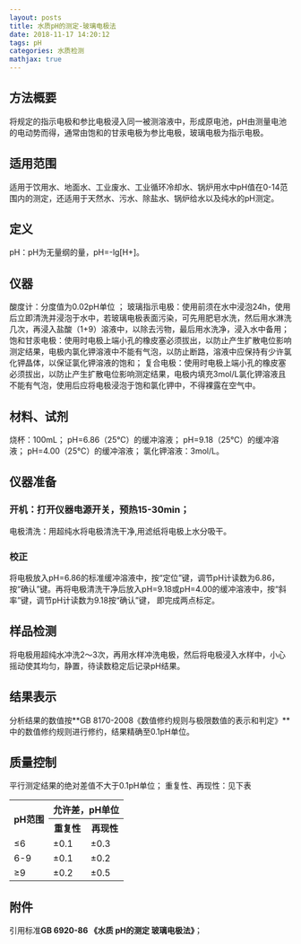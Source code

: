 ```yaml
---
layout: posts
title: 水质pH的测定-玻璃电极法
date: 2018-11-17 14:20:12
tags: pH
categories: 水质检测
mathjax: true
---
```

## 方法概要
将规定的指示电极和参比电极浸入同一被测溶液中，形成原电池，pH由测量电池的电动势而得，通常由饱和的甘汞电极为参比电极，玻璃电极为指示电极。
## 适用范围
适用于饮用水、地面水、工业废水、工业循环冷却水、锅炉用水中pH值在0-14范围内的测定，还适用于天然水、污水、除盐水、锅炉给水以及纯水的pH测定。
## 定义
pH：pH为无量纲的量，pH=-lg[H+]。
## 仪器
酸度计：分度值为0.02pH单位 ；
玻璃指示电极：使用前须在水中浸泡24h，使用后立即清洗并浸泡于水中，若玻璃电极表面污染，可先用肥皂水洗，然后用水淋洗几次，再浸入盐酸（1+9）溶液中，以除去污物，最后用水洗净，浸入水中备用；
饱和甘汞电极：使用时电极上端小孔的橡皮塞必须拔出，以防止产生扩散电位影响测定结果，电极内氯化钾溶液中不能有气泡，以防止断路，溶液中应保持有少许氯化钾晶体，以保证氯化钾溶液的饱和；
复合电极：使用时电极上端小孔的橡皮塞必须拔出，以防止产生扩散电位影响测定结果，电极内填充3mol/L氯化钾溶液且不能有气泡，使用后应将电极浸泡于饱和氯化钾中，不得裸露在空气中。
## 材料、试剂
烧杯：100mL；
pH=6.86（25℃）的缓冲溶液；
pH=9.18（25℃）的缓冲溶液；
pH=4.00（25℃）的缓冲溶液；
氯化钾溶液：3mol/L。
## 仪器准备
### 开机：打开仪器电源开关，预热15-30min；
电极清洗：用超纯水将电极清洗干净,用滤纸将电极上水分吸干。
### 校正 
将电极放入pH=6.86的标准缓冲溶液中，按“定位”键，调节pH计读数为6.86，按“确认”键。再将电极清洗干净后放入pH=9.18或pH=4.00的缓冲溶液中，按“斜率”键，调节pH计读数为9.18按“确认”键， 即完成两点标定。  
## 样品检测
将电极用超纯水冲洗2～3次，再用水样冲洗电极，然后将电极浸入水样中，小心摇动使其均匀，静置，待读数稳定后记录pH结果。
## 结果表示
分析结果的数值按**GB 8170-2008《数值修约规则与极限数值的表示和判定》**中的数值修约规则进行修约，结果精确至0.1pH单位。
## 质量控制
平行测定结果的绝对差值不大于0.1pH单位；
重复性、再现性：见下表
<table><tr><th rowspan="2">pH范围</th><th colspan="2">允许差，pH单位</th></tr><tr><th>重复性</th><th>再现性</th></tr><tr><td>≤6</td><td>±0.1</td><td>±0.3</td></tr><tr><td>6-9</td><td>±0.1</td><td>±0.2</td></tr><tr><td>≥9</td><td>±0.2</td><td>±0.5</td></tr></table>

## 附件
引用标准**GB 6920-86  《水质 pH的测定 玻璃电极法》**；
